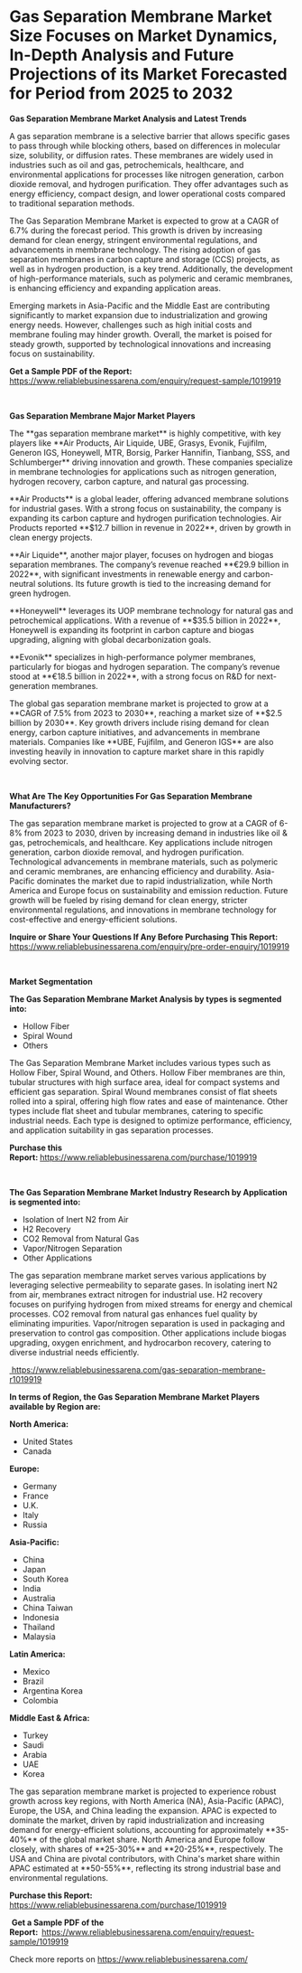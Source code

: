 <p><h1>Gas Separation Membrane Market Size Focuses on Market Dynamics, In-Depth Analysis and Future Projections of its Market Forecasted for Period from 2025 to 2032</h1></p><p><strong>Gas Separation Membrane Market Analysis and Latest Trends</strong></p>
<p><p>A gas separation membrane is a selective barrier that allows specific gases to pass through while blocking others, based on differences in molecular size, solubility, or diffusion rates. These membranes are widely used in industries such as oil and gas, petrochemicals, healthcare, and environmental applications for processes like nitrogen generation, carbon dioxide removal, and hydrogen purification. They offer advantages such as energy efficiency, compact design, and lower operational costs compared to traditional separation methods.</p><p>The Gas Separation Membrane Market is expected to grow at a CAGR of 6.7% during the forecast period. This growth is driven by increasing demand for clean energy, stringent environmental regulations, and advancements in membrane technology. The rising adoption of gas separation membranes in carbon capture and storage (CCS) projects, as well as in hydrogen production, is a key trend. Additionally, the development of high-performance materials, such as polymeric and ceramic membranes, is enhancing efficiency and expanding application areas.</p><p>Emerging markets in Asia-Pacific and the Middle East are contributing significantly to market expansion due to industrialization and growing energy needs. However, challenges such as high initial costs and membrane fouling may hinder growth. Overall, the market is poised for steady growth, supported by technological innovations and increasing focus on sustainability.</p></p>
<p><strong>Get a Sample PDF of the Report:&nbsp;</strong> <a href="https://www.reliablebusinessarena.com/enquiry/request-sample/1019919?utm_campaign=2097&utm_medium=2&utm_source=Github&utm_content=ia&utm_term=26012025&utm_id=gas-separation-membrane">https://www.reliablebusinessarena.com/enquiry/request-sample/1019919</a></p>
<p>&nbsp;</p>
<p><strong>Gas Separation Membrane Major Market Players</strong></p>
<p><p>The **gas separation membrane market** is highly competitive, with key players like **Air Products, Air Liquide, UBE, Grasys, Evonik, Fujifilm, Generon IGS, Honeywell, MTR, Borsig, Parker Hannifin, Tianbang, SSS, and Schlumberger** driving innovation and growth. These companies specialize in membrane technologies for applications such as nitrogen generation, hydrogen recovery, carbon capture, and natural gas processing.</p><p>**Air Products** is a global leader, offering advanced membrane solutions for industrial gases. With a strong focus on sustainability, the company is expanding its carbon capture and hydrogen purification technologies. Air Products reported **$12.7 billion in revenue in 2022**, driven by growth in clean energy projects.</p><p>**Air Liquide**, another major player, focuses on hydrogen and biogas separation membranes. The company’s revenue reached **€29.9 billion in 2022**, with significant investments in renewable energy and carbon-neutral solutions. Its future growth is tied to the increasing demand for green hydrogen.</p><p>**Honeywell** leverages its UOP membrane technology for natural gas and petrochemical applications. With a revenue of **$35.5 billion in 2022**, Honeywell is expanding its footprint in carbon capture and biogas upgrading, aligning with global decarbonization goals.</p><p>**Evonik** specializes in high-performance polymer membranes, particularly for biogas and hydrogen separation. The company’s revenue stood at **€18.5 billion in 2022**, with a strong focus on R&D for next-generation membranes.</p><p>The global gas separation membrane market is projected to grow at a **CAGR of 7.5% from 2023 to 2030**, reaching a market size of **$2.5 billion by 2030**. Key growth drivers include rising demand for clean energy, carbon capture initiatives, and advancements in membrane materials. Companies like **UBE, Fujifilm, and Generon IGS** are also investing heavily in innovation to capture market share in this rapidly evolving sector.</p></p>
<p>&nbsp;</p>
<p><strong>What Are The Key Opportunities For Gas Separation Membrane Manufacturers?</strong></p>
<p><p>The gas separation membrane market is projected to grow at a CAGR of 6-8% from 2023 to 2030, driven by increasing demand in industries like oil & gas, petrochemicals, and healthcare. Key applications include nitrogen generation, carbon dioxide removal, and hydrogen purification. Technological advancements in membrane materials, such as polymeric and ceramic membranes, are enhancing efficiency and durability. Asia-Pacific dominates the market due to rapid industrialization, while North America and Europe focus on sustainability and emission reduction. Future growth will be fueled by rising demand for clean energy, stricter environmental regulations, and innovations in membrane technology for cost-effective and energy-efficient solutions.</p></p>
<p><strong>Inquire or Share Your Questions If Any Before Purchasing This Report:</strong> <a href="https://www.reliablebusinessarena.com/enquiry/pre-order-enquiry/1019919?utm_campaign=2097&utm_medium=2&utm_source=Github&utm_content=ia&utm_term=26012025&utm_id=gas-separation-membrane">https://www.reliablebusinessarena.com/enquiry/pre-order-enquiry/1019919</a></p>
<p>&nbsp;</p>
<p><strong>Market Segmentation</strong></p>
<p><strong>The Gas Separation Membrane Market Analysis by types is segmented into:</strong></p>
<p><ul><li>Hollow Fiber</li><li>Spiral Wound</li><li>Others</li></ul></p>
<p><p>The Gas Separation Membrane Market includes various types such as Hollow Fiber, Spiral Wound, and Others. Hollow Fiber membranes are thin, tubular structures with high surface area, ideal for compact systems and efficient gas separation. Spiral Wound membranes consist of flat sheets rolled into a spiral, offering high flow rates and ease of maintenance. Other types include flat sheet and tubular membranes, catering to specific industrial needs. Each type is designed to optimize performance, efficiency, and application suitability in gas separation processes.</p></p>
<p><strong>Purchase this Report:&nbsp;</strong><a href="https://www.reliablebusinessarena.com/purchase/1019919?utm_campaign=2097&utm_medium=2&utm_source=Github&utm_content=ia&utm_term=26012025&utm_id=gas-separation-membrane">https://www.reliablebusinessarena.com/purchase/1019919</a></p>
<p>&nbsp;</p>
<p><strong>The Gas Separation Membrane Market Industry Research by Application is segmented into:</strong></p>
<p><ul><li>Isolation of Inert N2 from Air</li><li>H2 Recovery</li><li>CO2 Removal from Natural Gas</li><li>Vapor/Nitrogen Separation</li><li>Other Applications</li></ul></p>
<p><p>The gas separation membrane market serves various applications by leveraging selective permeability to separate gases. In isolating inert N2 from air, membranes extract nitrogen for industrial use. H2 recovery focuses on purifying hydrogen from mixed streams for energy and chemical processes. CO2 removal from natural gas enhances fuel quality by eliminating impurities. Vapor/nitrogen separation is used in packaging and preservation to control gas composition. Other applications include biogas upgrading, oxygen enrichment, and hydrocarbon recovery, catering to diverse industrial needs efficiently.</p></p>
<p><a href="https://www.reliablebusinessarena.com/gas-separation-membrane-r1019919?utm_campaign=2097&utm_medium=2&utm_source=Github&utm_content=ia&utm_term=26012025&utm_id=gas-separation-membrane">&nbsp;https://www.reliablebusinessarena.com/gas-separation-membrane-r1019919</a></p>
<p><strong>In terms of Region, the Gas Separation Membrane Market Players available by Region are:</strong></p>
<p>
    <p> <strong> North America: </strong>
        <ul>
            <li>United States</li>
            <li>Canada</li>
        </ul>
        </p> 
    <p> <strong> Europe: </strong>
        <ul>
            <li>Germany</li>
            <li>France</li>
            <li>U.K.</li>
            <li>Italy</li>
            <li>Russia</li>
        </ul>
        </p> 
    <p> <strong> Asia-Pacific: </strong>
        <ul>
            <li>China</li>
            <li>Japan</li>
            <li>South Korea</li>
            <li>India</li>
            <li>Australia</li>
            <li>China Taiwan</li>
            <li>Indonesia</li>
            <li>Thailand</li>
            <li>Malaysia</li>
        </ul>
        </p> 
    <p> <strong> Latin America: </strong>
        <ul>
            <li>Mexico</li>
            <li>Brazil</li>
            <li>Argentina Korea</li>
            <li>Colombia</li>
        </ul>
        </p> 
    <p> <strong> Middle East & Africa: </strong>
        <ul>
            <li>Turkey</li>
            <li>Saudi</li>
            <li>Arabia</li>
            <li>UAE</li>
            <li>Korea</li>
        </ul>
    </p>
    </p>
<p><p>The gas separation membrane market is projected to experience robust growth across key regions, with North America (NA), Asia-Pacific (APAC), Europe, the USA, and China leading the expansion. APAC is expected to dominate the market, driven by rapid industrialization and increasing demand for energy-efficient solutions, accounting for approximately **35-40%** of the global market share. North America and Europe follow closely, with shares of **25-30%** and **20-25%**, respectively. The USA and China are pivotal contributors, with China's market share within APAC estimated at **50-55%**, reflecting its strong industrial base and environmental regulations.</p></p>
<p><strong>Purchase this Report: </strong><a href="https://www.reliablebusinessarena.com/purchase/1019919?utm_campaign=2097&utm_medium=2&utm_source=Github&utm_content=ia&utm_term=26012025&utm_id=gas-separation-membrane">https://www.reliablebusinessarena.com/purchase/1019919</a></p>
<p>&nbsp;<strong>Get a Sample PDF of the Report:&nbsp;&nbsp;</strong><a href="https://www.reliablebusinessarena.com/enquiry/request-sample/1019919?utm_campaign=2097&utm_medium=2&utm_source=Github&utm_content=ia&utm_term=26012025&utm_id=gas-separation-membrane">https://www.reliablebusinessarena.com/enquiry/request-sample/1019919</a></p>
<p><strong></strong></p>
<p>Check more reports on <a href="https://www.reliablebusinessarena.com/?utm_campaign=2097&utm_medium=2&utm_source=Github&utm_content=ia&utm_term=26012025&utm_id=gas-separation-membrane">https://www.reliablebusinessarena.com/</a></p>
